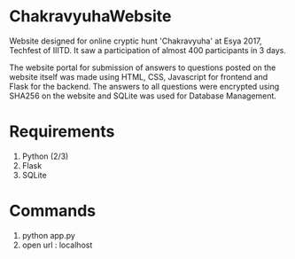 # ChakravyuhaWebsite

Website designed for online cryptic hunt 'Chakravyuha' at Esya 2017, Techfest of IIITD. It saw a participation of almost 400 participants in 3 days. 

The website portal for submission of answers to questions posted on the website itself was made using HTML, CSS, Javascript for frontend and Flask for the backend. The answers to all questions were encrypted using SHA256 on the website and SQLite was used for Database Management.

# Requirements 
1. Python (2/3)
2. Flask
3. SQLite

# Commands
1. python app.py
2. open url : localhost
